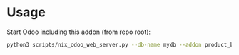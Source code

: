 # Usage

Start Odoo including this addon (from repo root):

```bash
python3 scripts/nix_odoo_web_server.py --db-name mydb --addon product_brand_tag
```

